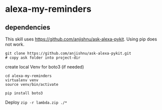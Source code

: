 # alexa-my-reminders

## dependencies
This skill uses https://github.com/anjishnu/ask-alexa-pykit.
Using pip does not work.
```
git clone https://github.com/anjishnu/ask-alexa-pykit.git
# copy ask folder into project-dir
```

create local Venv for boto3 (if needed)
```
cd alexa-my-reminders
virtualenv venv
source venv/bin/activate

pip install boto3
```

Deploy
`zip -r lambda.zip ./*`